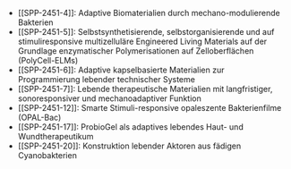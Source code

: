 - [[SPP-2451-4]]: Adaptive Biomaterialien durch mechano-modulierende Bakterien
- [[SPP-2451-5]]: Selbstsynthetisierende, selbstorganisierende und auf stimuliresponsive multizelluläre Engineered Living Materials auf der Grundlage enzymatischer Polymerisationen auf Zelloberflächen (PolyCell-ELMs)
- [[SPP-2451-6]]: Adaptive kapselbasierte Materialien zur Programmierung lebender technischer Systeme
- [[SPP-2451-7]]: Lebende therapeutische Materialien mit langfristiger, sonoresponsiver und mechanoadaptiver Funktion
- [[SPP-2451-12]]: Smarte Stimuli-responsive opaleszente Bakterienfilme (OPAL-Bac)
- [[SPP-2451-17]]: ProbioGel als adaptives lebendes Haut- und Wundtherapeutikum
- [[SPP-2451-20]]: Konstruktion lebender Aktoren aus fädigen Cyanobakterien
